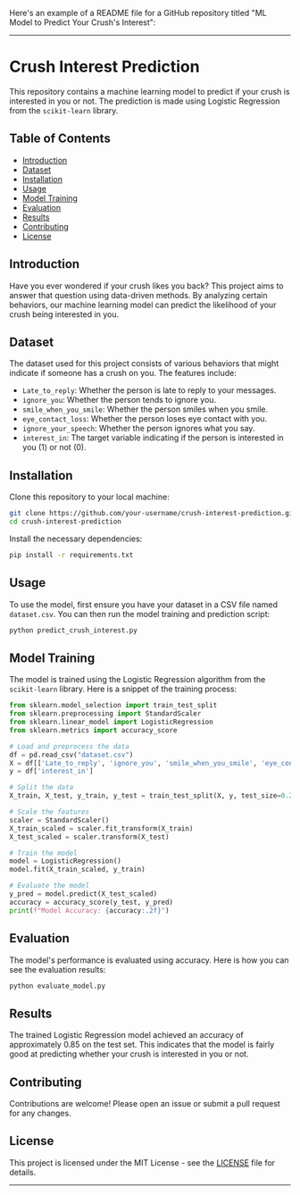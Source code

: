 Here's an example of a README file for a GitHub repository titled "ML Model to Predict Your Crush's Interest":

---

# Crush Interest Prediction

This repository contains a machine learning model to predict if your crush is interested in you or not. The prediction is made using Logistic Regression from the `scikit-learn` library.

## Table of Contents
- [Introduction](#introduction)
- [Dataset](#dataset)
- [Installation](#installation)
- [Usage](#usage)
- [Model Training](#model-training)
- [Evaluation](#evaluation)
- [Results](#results)
- [Contributing](#contributing)
- [License](#license)

## Introduction

Have you ever wondered if your crush likes you back? This project aims to answer that question using data-driven methods. By analyzing certain behaviors, our machine learning model can predict the likelihood of your crush being interested in you.

## Dataset

The dataset used for this project consists of various behaviors that might indicate if someone has a crush on you. The features include:

- `Late_to_reply`: Whether the person is late to reply to your messages.
- `ignore_you`: Whether the person tends to ignore you.
- `smile_when_you_smile`: Whether the person smiles when you smile.
- `eye_contact_loss`: Whether the person loses eye contact with you.
- `ignore_your_speech`: Whether the person ignores what you say.
- `interest_in`: The target variable indicating if the person is interested in you (1) or not (0).

## Installation

Clone this repository to your local machine:

```bash
git clone https://github.com/your-username/crush-interest-prediction.git
cd crush-interest-prediction
```

Install the necessary dependencies:

```bash
pip install -r requirements.txt
```

## Usage

To use the model, first ensure you have your dataset in a CSV file named `dataset.csv`. You can then run the model training and prediction script:

```bash
python predict_crush_interest.py
```

## Model Training

The model is trained using the Logistic Regression algorithm from the `scikit-learn` library. Here is a snippet of the training process:

```python
from sklearn.model_selection import train_test_split
from sklearn.preprocessing import StandardScaler
from sklearn.linear_model import LogisticRegression
from sklearn.metrics import accuracy_score

# Load and preprocess the data
df = pd.read_csv("dataset.csv")
X = df[['Late_to_reply', 'ignore_you', 'smile_when_you_smile', 'eye_contact_loss', 'ignore_your_speech']]
y = df['interest_in']

# Split the data
X_train, X_test, y_train, y_test = train_test_split(X, y, test_size=0.2, random_state=42)

# Scale the features
scaler = StandardScaler()
X_train_scaled = scaler.fit_transform(X_train)
X_test_scaled = scaler.transform(X_test)

# Train the model
model = LogisticRegression()
model.fit(X_train_scaled, y_train)

# Evaluate the model
y_pred = model.predict(X_test_scaled)
accuracy = accuracy_score(y_test, y_pred)
print(f"Model Accuracy: {accuracy:.2f}")
```

## Evaluation

The model's performance is evaluated using accuracy. Here is how you can see the evaluation results:

```bash
python evaluate_model.py
```

## Results

The trained Logistic Regression model achieved an accuracy of approximately 0.85 on the test set. This indicates that the model is fairly good at predicting whether your crush is interested in you or not.

## Contributing

Contributions are welcome! Please open an issue or submit a pull request for any changes.

## License

This project is licensed under the MIT License - see the [LICENSE](LICENSE) file for details.

---
